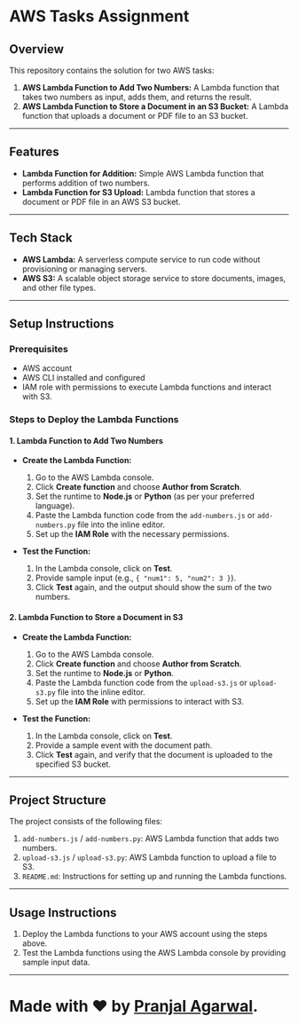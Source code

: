 # AWS Tasks Assignment

## **Overview**
This repository contains the solution for two AWS tasks:
1. **AWS Lambda Function to Add Two Numbers:** A Lambda function that takes two numbers as input, adds them, and returns the result.
2. **AWS Lambda Function to Store a Document in an S3 Bucket:** A Lambda function that uploads a document or PDF file to an S3 bucket.

---

## **Features**
- **Lambda Function for Addition:** Simple AWS Lambda function that performs addition of two numbers.
- **Lambda Function for S3 Upload:** Lambda function that stores a document or PDF file in an AWS S3 bucket.
  
---

## **Tech Stack**
- **AWS Lambda:** A serverless compute service to run code without provisioning or managing servers.
- **AWS S3:** A scalable object storage service to store documents, images, and other file types.

---

## **Setup Instructions**

### **Prerequisites**
- AWS account
- AWS CLI installed and configured
- IAM role with permissions to execute Lambda functions and interact with S3.

### **Steps to Deploy the Lambda Functions**

#### 1. **Lambda Function to Add Two Numbers**
   - **Create the Lambda Function:**
     1. Go to the AWS Lambda console.
     2. Click **Create function** and choose **Author from Scratch**.
     3. Set the runtime to **Node.js** or **Python** (as per your preferred language).
     4. Paste the Lambda function code from the `add-numbers.js` or `add-numbers.py` file into the inline editor.
     5. Set up the **IAM Role** with the necessary permissions.

   - **Test the Function:**
     1. In the Lambda console, click on **Test**.
     2. Provide sample input (e.g., `{ "num1": 5, "num2": 3 }`).
     3. Click **Test** again, and the output should show the sum of the two numbers.

#### 2. **Lambda Function to Store a Document in S3**
   - **Create the Lambda Function:**
     1. Go to the AWS Lambda console.
     2. Click **Create function** and choose **Author from Scratch**.
     3. Set the runtime to **Node.js** or **Python**.
     4. Paste the Lambda function code from the `upload-s3.js` or `upload-s3.py` file into the inline editor.
     5. Set up the **IAM Role** with permissions to interact with S3.

   - **Test the Function:**
     1. In the Lambda console, click on **Test**.
     2. Provide a sample event with the document path.
     3. Click **Test** again, and verify that the document is uploaded to the specified S3 bucket.

---

## **Project Structure**

The project consists of the following files:

1. `add-numbers.js` / `add-numbers.py`: AWS Lambda function that adds two numbers.
2. `upload-s3.js` / `upload-s3.py`: AWS Lambda function to upload a file to S3.
3. `README.md`: Instructions for setting up and running the Lambda functions.

---

## **Usage Instructions**

1. Deploy the Lambda functions to your AWS account using the steps above.
2. Test the Lambda functions using the AWS Lambda console by providing sample input data.

---

# Made with ❤ by [Pranjal Agarwal](https://github.com/Pranjal360Agarwal).
